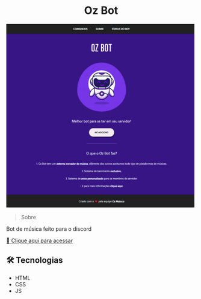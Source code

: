 <h1 align="center">Oz Bot</h1>


<img src=".readme/preview.png" style="width: 500px; align:center;">

> Sobre

Bot de música feito para o discord

[🔗 Clique aqui para acessar](https://gabrielovski.github.io/oz-bot/)

## 🛠 Tecnologias

- HTML
- CSS
- JS

